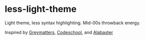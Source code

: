 # less-light-theme
Light theme, less syntax highlighting. Mid-00s throwback energy.

Inspired by [Greymatters](https://github.com/mswift42/greymatters-theme), [Codeschool](https://github.com/blockloop/vim-codeschool), and [Alabaster](https://github.com/tonsky/sublime-scheme-alabaster)
